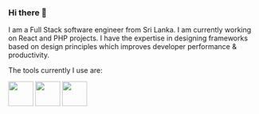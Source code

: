 ### Hi there 👋

I am a Full Stack software engineer from Sri Lanka. I am currently working on React and PHP projects. I have the expertise in designing frameworks based on design principles which improves developer performance & productivity.

The tools currently I use are:

<img src="https://user-images.githubusercontent.com/2134347/195891166-f09e2ec7-4ca9-4867-8bbd-b7b6c5917463.png" height="50">
<img src="https://user-images.githubusercontent.com/2134347/195891567-d935aee6-fa81-4263-a8d6-bca4781031fa.png" height="50">

<img src="https://user-images.githubusercontent.com/2134347/195893338-645fccbf-9d92-45b9-9f5f-83cf962575d3.png" height="50">


<!--
**lakmalp/lakmalp** is a ✨ _special_ ✨ repository because its `README.md` (this file) appears on your GitHub profile.

Here are some ideas to get you started:

- 🔭 I’m currently working on ...
- 🌱 I’m currently learning ...
- 👯 I’m looking to collaborate on ...
- 🤔 I’m looking for help with ...
- 💬 Ask me about ...
- 📫 How to reach me: ...
- 😄 Pronouns: ...
- ⚡ Fun fact: ...
-->
